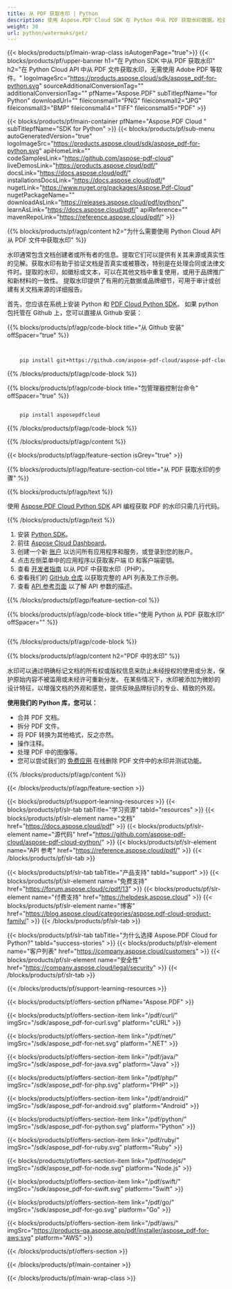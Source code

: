 ```yaml
---
title: 从 PDF 获取水印 | Python
description: 使用 Aspose.PDF Cloud SDK 在 Python 中从 PDF 获取水印数据。检查叠加层或品牌标识。
weight: 30
url: python/watermaks/get/
---
```


{{< blocks/products/pf/main-wrap-class isAutogenPage="true">}}
{{< blocks/products/pf/upper-banner h1="在 Python SDK 中从 PDF 获取水印" h2="在 Python Cloud API 中从 PDF 文件获取水印，无需使用 Adobe PDF 等软件。" logoImageSrc="https://products.aspose.cloud/sdk/aspose_pdf-for-python.svg" sourceAdditionalConversionTag="" additionalConversionTag="" pfName="Aspose.PDF" subTitlepfName="for Python" downloadUrl="" fileiconsmall1="PNG" fileiconsmall2="JPG" fileiconsmall3="BMP" fileiconsmall4="TIFF" fileiconsmall5="PDF" >}}

{{< blocks/products/pf/main-container pfName="Aspose.PDF Cloud " subTitlepfName="SDK for Python" >}}
{{< blocks/products/pf/sub-menu autoGeneratedVersion="true" logoImageSrc="https://products.aspose.cloud/sdk/aspose_pdf-for-python.svg" apiHomeLink="" codeSamplesLink="https://github.com/aspose-pdf-cloud" liveDemosLink="https://products.aspose.cloud/pdf/" docsLink="https://docs.aspose.cloud/pdf/" installationsDocsLink="https://docs.aspose.cloud/pdf/" nugetLink="https://www.nuget.org/packages/Aspose.Pdf-Cloud" nugetPackageName="" downloadAsLink="https://releases.aspose.cloud/pdf/python/" learnAsLink="https://docs.aspose.cloud/pdf/" apiReference="" mavenRepoLink="https://reference.aspose.cloud/pdf/" >}}

{{% blocks/products/pf/agp/content h2="为什么需要使用 Python Cloud API 从 PDF 文件中获取水印" %}}

水印通常包含文档创建者或所有者的信息。提取它们可以提供有关其来源或真实性的见解。获取水印有助于验证文档是否真实或被篡改，特别是在处理合同或法律文件时。提取的水印，如徽标或文本，可以在其他文档中重复使用，或用于品牌推广和新材料的一致性。
提取水印提供了有用的元数据或品牌细节，可用于审计或创建有关文档来源的详细报告。

首先，您应该在系统上安装 Python 和 [PDF Cloud Python SDK](https://pypi.org/project/asposepdfcloud/)。
如果 python 包托管在 Github 上，您可以直接从 Github 安装：

{{% blocks/products/pf/agp/code-block title="从 Github 安装" offSpacer="true" %}}

```bash

     
    pip install git+https://github.com/aspose-pdf-cloud/aspose-pdf-cloud-python.git


```

{{% /blocks/products/pf/agp/code-block %}}

{{% blocks/products/pf/agp/code-block title="包管理器控制台命令" offSpacer="true" %}}

```bash
     
    pip install asposepdfcloud

```

{{% /blocks/products/pf/agp/code-block %}}

{{% /blocks/products/pf/agp/content %}}

{{< blocks/products/pf/agp/feature-section isGrey="true" >}}

{{% blocks/products/pf/agp/feature-section-col title="从 PDF 获取水印的步骤" %}}

{{% blocks/products/pf/agp/text %}}

使用
[Aspose.PDF Cloud Python SDK](https://products.aspose.cloud/pdf/python/)
API 编程获取 PDF 的水印只需几行代码。

{{% /blocks/products/pf/agp/text %}}

1. 安装 [Python SDK](https://pypi.org/project/asposepdfcloud/)。
1. 前往 [Aspose Cloud Dashboard](https://dashboard.aspose.cloud/)。
1. 创建一个新 [账户](https://docs.aspose.cloud/display/storagecloud/Creating+and+Managing+Account) 以访问所有应用程序和服务，或登录到您的账户。
1. 点击左侧菜单中的应用程序以获取客户端 ID 和客户端密钥。
1. 查看 [开发者指南](https://docs.aspose.cloud/pdf/working-with-stamps/) 以从 PDF 中获取水印（PHP）。
1. 查看我们的 [GitHub 仓库](https://github.com/aspose-pdf-cloud/aspose-pdf-cloud-python/) 以获取完整的 API 列表及工作示例。
1. 查看 [API 参考页面](https://reference.aspose.cloud/pdf/#/Merge) 以了解 API 参数的描述。

{{% /blocks/products/pf/agp/feature-section-col %}}

{{% blocks/products/pf/agp/code-block title="使用 Python 从 PDF 获取水印" offSpacer="" %}}

```python

```

{{% /blocks/products/pf/agp/code-block %}}

{{% blocks/products/pf/agp/content h2="PDF 中的水印" %}}

水印可以通过明确标记文档的所有权或版权信息来防止未经授权的使用或分发，保护原始内容不被滥用或未经许可重新分发。
在某些情况下，水印被添加为微妙的设计特征，以增强文档的外观和感觉，提供反映品牌标识的专业、精致的外观。

**使用我们的 Python 库，您可以：**

+ 合并 PDF 文档。
+ 拆分 PDF 文件。
+ 将 PDF 转换为其他格式，反之亦然。
+ 操作注释。
+ 处理 PDF 中的图像等。
+ 您可以尝试我们的 [免费应用](https://products.aspose.app/pdf/remove-watermark) 在线删除 PDF 文件中的水印并测试功能。

{{% /blocks/products/pf/agp/content %}}

{{< /blocks/products/pf/agp/feature-section >}}

{{< blocks/products/pf/support-learning-resources >}}
{{< blocks/products/pf/slr-tab tabTitle="学习资源" tabId="resources" >}}
{{< blocks/products/pf/slr-element name="文档" href="https://docs.aspose.cloud/pdf" >}}
{{< blocks/products/pf/slr-element name="源代码" href="https://github.com/aspose-pdf-cloud/aspose-pdf-cloud-python/" >}}
{{< blocks/products/pf/slr-element name="API 参考" href="https://reference.aspose.cloud/pdf/" >}}
{{< /blocks/products/pf/slr-tab >}}

{{< blocks/products/pf/slr-tab tabTitle="产品支持" tabId="support" >}}
{{< blocks/products/pf/slr-element name="免费支持" href="https://forum.aspose.cloud/c/pdf/13" >}}
{{< blocks/products/pf/slr-element name="付费支持" href="https://helpdesk.aspose.cloud" >}}
{{< blocks/products/pf/slr-element name="博客" href="https://blog.aspose.cloud/categories/aspose.pdf-cloud-product-family/" >}}
{{< /blocks/products/pf/slr-tab >}}

{{< blocks/products/pf/slr-tab tabTitle="为什么选择 Aspose.PDF Cloud for Python?" tabId="success-stories" >}}
{{< blocks/products/pf/slr-element name="客户列表" href="https://company.aspose.cloud/customers" >}}
{{< blocks/products/pf/slr-element name="安全性" href="https://company.aspose.cloud/legal/security" >}}
{{< /blocks/products/pf/slr-tab >}}

{{< /blocks/products/pf/support-learning-resources >}}

{{< blocks/products/pf/offers-section pfName="Aspose.PDF" >}}

{{< blocks/products/pf/offers-section-item link="/pdf/curl/" imgSrc="/sdk/aspose_pdf-for-curl.svg" platform="cURL" >}}

{{< blocks/products/pf/offers-section-item link="/pdf/net/" imgSrc="/sdk/aspose_pdf-for-net.svg" platform=".NET" >}}

{{< blocks/products/pf/offers-section-item link="/pdf/java/" imgSrc="/sdk/aspose_pdf-for-java.svg" platform="Java" >}}

{{< blocks/products/pf/offers-section-item link="/pdf/php/" imgSrc="/sdk/aspose_pdf-for-php.svg" platform="PHP" >}}

{{< blocks/products/pf/offers-section-item link="/pdf/android/" imgSrc="/sdk/aspose_pdf-for-android.svg" platform="Android" >}}

{{< blocks/products/pf/offers-section-item link="/pdf/python/" imgSrc="/sdk/aspose_pdf-for-python.svg" platform="Python" >}}

{{< blocks/products/pf/offers-section-item link="/pdf/ruby/" imgSrc="/sdk/aspose_pdf-for-ruby.svg" platform="Ruby" >}}

{{< blocks/products/pf/offers-section-item link="/pdf/nodejs/" imgSrc="/sdk/aspose_pdf-for-node.svg" platform="Node.js" >}}

{{< blocks/products/pf/offers-section-item link="/pdf/swift/" imgSrc="/sdk/aspose_pdf-for-swift.svg" platform="Swift" >}}

{{< blocks/products/pf/offers-section-item link="/pdf/go/" imgSrc="/sdk/aspose_pdf-for-go.svg" platform="Go" >}}

{{< blocks/products/pf/offers-section-item link="/pdf/aws/" imgSrc="https://products-qa.aspose.app/pdf/installer/aspose_pdf-for-aws.svg" platform="AWS" >}}

{{< /blocks/products/pf/offers-section >}}

<!-- aboutfile Ends -->

{{< /blocks/products/pf/main-container >}}

{{< /blocks/products/pf/main-wrap-class >}}
